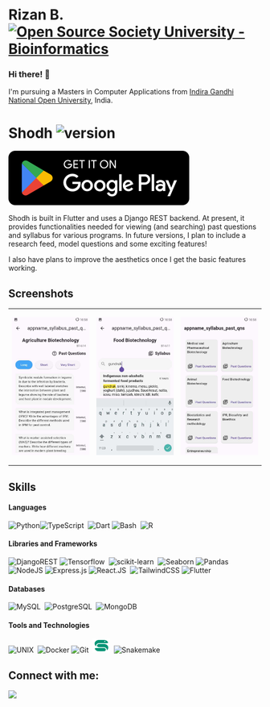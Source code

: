 
# Rizan B. &nbsp; [![Open Source Society University - Bioinformatics ](https://img.shields.io/badge/OSSU-bioinformatics-blue.svg)](https://github.com/open-source-society/bioinformatics)



### Hi there! 👋 

I'm pursuing a Masters in Computer Applications from [Indira Gandhi National Open University](https://www.ignou.ac.in), India. 

# Shodh ![version](https://img.shields.io/badge/v-1.0.0+3-brightgreen) 
<a href="https://play.google.com/store/apps/details?id=com.zeroequalsone.shodh"><img src="./icons/google-play.svg" ></a>

Shodh is built in Flutter and uses a Django REST backend. At present, it provides functionalities needed for viewing (and searching) past questions and syllabus for various programs. In future versions, I plan to include a research feed, model questions and some exciting features!

I also have plans to improve the aesthetics once I get the basic features working.


<h2>Screenshots </h2>

<table><tr>
<td>

![Shodh app](./screenshots/1.jpg)

</td>
<td>

![login page](./screenshots/2.jpg)

</td>
<td>

![login page](./screenshots/3.jpg)

</td>
</tr></table> 


## Skills

#### Languages

![Python](https://img.shields.io/badge/python-3670A0?style=for-the-badge&logo=python&logoColor=ffdd54)![TypeScript](https://img.shields.io/badge/TypeScript-ED8B00?style=for-the-badge&logo=typescript&logoColor=white)&nbsp;
![Dart](https://img.shields.io/badge/dart-%230175C2.svg?style=for-the-badge&logo=dart&logoColor=white)
![Bash](https://img.shields.io/badge/Bash-121011?style=for-the-badge&logo=gnu-bash&logoColor=white)&nbsp;
![R](https://img.shields.io/badge/R-ED8b00?style-for-the-badge&logo=r&logoColor=white)&nbsp;

#### Libraries and Frameworks

![DjangoREST](https://img.shields.io/badge/DJANGO-REST-ff1709?style=for-the-badge&logo=django&logoColor=white&color=ff1709&labelColor=gray)
![Tensorflow](https://img.shields.io/badge/TensorFlow-FF6F00?style=for-the-badge&logo=tensorflow&logoColor=white)&nbsp;
![scikit-learn](https://img.shields.io/badge/scikit--learn-%23F7931E.svg?style=for-the-badge&logo=scikit-learn&logoColor=white)&nbsp;
![Seaborn](https://img.shields.io/badge/Seaborn-%233F4F75.svg?style=for-the-badge&logo=plotly&logoColor=white)
![Pandas](https://img.shields.io/badge/pandas-%23150458.svg?style=for-the-badge&logo=pandas&logoColor=white)&nbsp;
![NodeJS](https://img.shields.io/badge/node.js-6DA55F?style=for-the-badge&logo=node.js&logoColor=white)
![Express.js](https://img.shields.io/badge/express.js-%23404d59.svg?style=for-the-badge&logo=express&logoColor=%2361DAFB)
![React.JS](https://img.shields.io/badge/react.js-%23FA0F00.svg?style=for-the-badge&logo=react&logoColor=white)&nbsp;
![TailwindCSS](https://img.shields.io/badge/tailwindcss-%2338B2AC.svg?style=for-the-badge&logo=tailwind-css&logoColor=white)
![Flutter](https://img.shields.io/badge/Flutter-%2302569B.svg?style=for-the-badge&logo=Flutter&logoColor=white)

#### Databases

![MySQL](https://img.shields.io/badge/MySQL-00000F?style=for-the-badge&logo=mysql&logoColor=white)&nbsp;
![PostgreSQL](https://img.shields.io/badge/PostgreSQL-316192?style=for-the-badge&logo=postgresql&logoColor=white)&nbsp;
![MongoDB](https://img.shields.io/badge/MongoDB-2311AB00?style=for-the-badge&logo=mongodb&logoColor=white)&nbsp;

#### Tools and Technologies

![UNIX](https://img.shields.io/badge/UNIX-FCC624?style=for-the-badge&logo=Linux&logoColor=black)&nbsp;
![Docker](https://img.shields.io/badge/docker-%230db7ed.svg?style=for-the-badge&logo=docker&logoColor=white)
![Git](https://img.shields.io/badge/GIT-E44C30?style=for-the-badge&logo=git&logoColor=white)&nbsp;
<img src="./icons/logo-snake.svg" width="34" height="28"> &nbsp;![Snakemake](https://img.shields.io/badge/snakemake-green?style=for-the-badge&logo=&logoColor=white)


## Connect with me:

<p align = "center">

[<img src="https://img.shields.io/badge/medium-%2312100E.svg?&style=for-the-badge&logo=medium&logoColor=white&color=black" />](https://medium.com/@rizanb)

</p>
